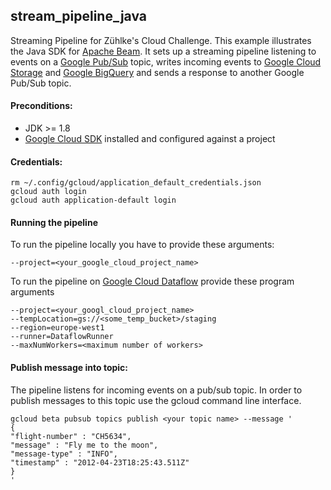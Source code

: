 stream_pipeline_java
---------------------
Streaming Pipeline for Zühlke's Cloud Challenge. This example illustrates the Java SDK for [Apache Beam](https://beam.apache.org/). It sets up a streaming pipeline listening to events on a [Google Pub/Sub](https://cloud.google.com/pubsub/) topic, writes incoming events to [Google Cloud Storage](https://cloud.google.com/storage/) and [Google BigQuery](https://cloud.google.com/bigquery/) and sends a response to another Google Pub/Sub topic.


#### Preconditions:
 - JDK >= 1.8
 - [Google Cloud SDK](https://cloud.google.com/sdk/) installed and configured against a project


#### Credentials:
```
rm ~/.config/gcloud/application_default_credentials.json
gcloud auth login
gcloud auth application-default login
```

#### Running the pipeline
To run the pipeline locally you have to provide these arguments:
```
--project=<your_google_cloud_project_name>
```

To run the pipeline on [Google Cloud Dataflow](https://cloud.google.com/dataflow/) provide these program arguments
```
--project=<your_googl_cloud_project_name> 
--tempLocation=gs://<some_temp_bucket>/staging 
--region=europe-west1 
--runner=DataflowRunner 
--maxNumWorkers=<maximum number of workers>
```

#### Publish message into topic:
The pipeline listens for incoming events on a pub/sub topic. In order to publish messages to this topic use the gcloud command line interface.
```
gcloud beta pubsub topics publish <your topic name> --message '
{
"flight-number" : "CH5634",
"message" : "Fly me to the moon",
"message-type" : "INFO",
"timestamp" : "2012-04-23T18:25:43.511Z"
}
'
```